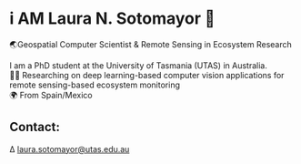 # i AM Laura N. Sotomayor 🤠
🌏Geospatial Computer Scientist & Remote Sensing in Ecosystem Research

I am a PhD student at the University of Tasmania (UTAS) in Australia. <br/> 
👩‍💻 Researching on deep learning-based computer vision applications for remote sensing-based ecosystem monitoring <br/>
🌍 From Spain/Mexico
## Contact:
∆ <a href="mailto:laura.sotomayor@utas.edu.au">laura.sotomayor@utas.edu.au</a>
<!--
**LNSOTOM/LNSOTOM** is a ✨ _special_ ✨ repository because its `README.md` (this file) appears on your GitHub profile.

Here are some ideas to get you started:

- 🔭 I’m currently working on ...
- 🌱 I’m currently learning ...
- 👯 I’m looking to collaborate on ...
- 🤔 I’m looking for help with ...
- 💬 Ask me about ...
- 📫 How to reach me: ...
- 😄 Pronouns: ...
- ⚡ Fun fact: ...
-->
